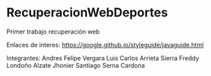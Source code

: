 # RecuperacionWebDeportes
Primer trabajo recuperación web

Enlaces de interes:
https://google.github.io/styleguide/javaguide.html

Integrantes:
Andres Felipe Vergara
Luis Carlos Arrieta Sierra
Freddy Londoño Alzate
Jhonier Santiago Serna Cardona

